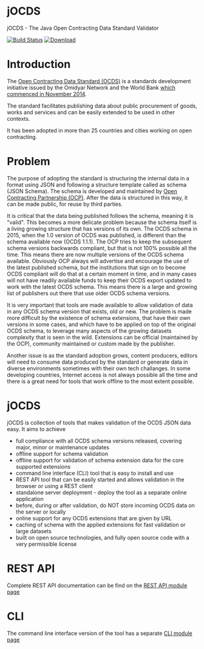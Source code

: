 # jOCDS
jOCDS - The Java Open Contracting Data Standard Validator

[![Build Status](https://travis-ci.org/devgateway/jocds.svg?branch=master)](https://travis-ci.org/devgateway/jocds)
[ ![Download](https://api.bintray.com/packages/devgateway/jocds/jocds/images/download.svg) ](https://bintray.com/devgateway/jocds/jocds/_latestVersion)

# Introduction

The [Open Contracting Data Standard (OCDS)](http://standard.open-contracting.org) is a standards development initiative issued by
the Omidyar Network and the World Bank [which commenced in November 2014](http://standard.open-contracting.org/latest/en/support/history_and_development/).

The standard facilitates publishing data about public procurement of goods, works
and services and can be easily extended to be used in other contexts.

It has been adopted in more than 25 countries and cities working on open contracting.

# Problem

The purpose of adopting the standard is structuring the internal data in a format using JSON and following a structure template called
as schema (JSON Schema). The schema is developed and maintained by [Open Contracting Partnership (OCP)](https://www.open-contracting.org/).
After the data is structured in this way, it can be made public, for reuse by third parties.

It is critical that the data being published follows the schema, meaning it is "valid". This becomes a more delicate
problem because the schema itself is a living growing structure that has versions of its own.
The OCDS schema in 2015, when the 1.0 version of OCDS was published, is different than the schema available now (OCDS 1.1.1).
The OCP tries to keep the subsequent schema versions backwards compliant, but that is not 100% possible all the time. This
means there are now multiple versions of the OCDS schema available. Obviously OCP always will advertise and encourage the use
of the latest published schema, but the institutions that sign on to become OCDS compliant will do that at a certain moment in time,
and in many cases will not have readily available funds to keep their OCDS export updated to work with the latest OCDS schema.
This means there is a large and growing list of publishers out there that use older OCDS schema versions.

It is very important that tools are made available to allow validation of data in any OCDS schema version that exists, old or new. The
problem is made more difficult by the existence of schema extensions, that have their own versions in some cases, and which
have to be applied on top of the original OCDS schema, to leverage many aspects of the growing datasets complexity that is seen
in the wild. Extensions can be official (maintained by the OCP), community maintained or custom made by the publisher.

Another issue is as the standard adoption grows, content producers, editors will need to consume data produced by the standard or
generate data in diverse environments sometimes with their own tech challanges. In some developing countries, Internet access is
not always possible all the time and there is a great need for tools that work offline to the most extent possible.


# jOCDS

jOCDS is collection of tools that makes validation of the OCDS JSON data easy. It aims to achieve
- full compliance with all OCDS schema versions released, covering major, minor or maintenance updates
- offline support for schema validation
- offline support for validation of schema extension data for the core supported extensions
- command line interface (CLI) tool that is easy to install and use
- REST API tool that can be easily started and allows validation in the browser or using a REST client
- standalone server deployment - deploy the tool as a separate online application
- before, during or after validation, do NOT store incoming OCDS data on the server or locally
- online support for any OCDS extensions that are given by URL
- caching of schema with the applied extensions for fast validation or large datasets
- built on open source technologies, and fully open source code with a very permissible license


# REST API

Complete REST API documentation can be find on the [REST API module page](https://github.com/devgateway/jocds/tree/master/jocds-web)

# CLI

The command line interface version of the tool has a separate [CLI module page](https://github.com/devgateway/jocds/tree/master/jocds-cli)

